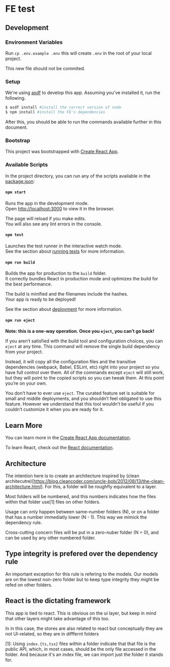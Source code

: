 # FE test

## Development

### Environment Variables

Run `cp .env.example .env` this will create `.env` in the root of your local project.

This new file should not be commited.

### Setup

We're using [asdf](https://asdf-vm.com/) to develop this app. Assuming you've installed it, run the following.

```bash
$ asdf install #install the correct version of node
$ npm install #install the FE's dependencies
```

After this, you should be able to run the commands available further in this document.

### Bootstrap

This project was bootstrapped with [Create React App](https://github.com/facebook/create-react-app).

### Available Scripts

In the project directory, you can run any of the scripts available in the [package.json](/package.json):

#### `npm start`

Runs the app in the development mode.\
Open [http://localhost:3000](http://localhost:3000) to view it in the browser.

The page will reload if you make edits.\
You will also see any lint errors in the console.

#### `npm test`

Launches the test runner in the interactive watch mode.\
See the section about [running tests](https://facebook.github.io/create-react-app/docs/running-tests) for more information.

#### `npm run build`

Builds the app for production to the `build` folder.\
It correctly bundles React in production mode and optimizes the build for the best performance.

The build is minified and the filenames include the hashes.\
Your app is ready to be deployed!

See the section about [deployment](https://facebook.github.io/create-react-app/docs/deployment) for more information.

#### `npm run eject`

**Note: this is a one-way operation. Once you `eject`, you can’t go back!**

If you aren’t satisfied with the build tool and configuration choices, you can `eject` at any time. This command will remove the single build dependency from your project.

Instead, it will copy all the configuration files and the transitive dependencies (webpack, Babel, ESLint, etc) right into your project so you have full control over them. All of the commands except `eject` will still work, but they will point to the copied scripts so you can tweak them. At this point you’re on your own.

You don’t have to ever use `eject`. The curated feature set is suitable for small and middle deployments, and you shouldn’t feel obligated to use this feature. However we understand that this tool wouldn’t be useful if you couldn’t customize it when you are ready for it.

## Learn More

You can learn more in the [Create React App documentation](https://facebook.github.io/create-react-app/docs/getting-started).

To learn React, check out the [React documentation](https://reactjs.org/).

## Architecture

The intention here is to create an architecture inspired by (clean architecutre)[https://blog.cleancoder.com/uncle-bob/2012/08/13/the-clean-architecture.html]. For this, a folder will be roughfly equivalent to a layer.

Most folders will be numbered, and this numbers indicates how the files within that folder use[1] files on other folders.

Usage can only happen between same-number folders (N), or on a folder that has a number immediatly lower (N - 1). This way we mimick the dependency rule.

Cross-cutting concern files will be put in a zero-nuber folder (N = 0), and can be used by any other numbered folder.

## Type integrity is prefered over the dependency rule

An important exception for this rule is refering to the models. Our models are on the lowest non-zero folder but to keep type integrity they might be refed on other folders.

## React is the dictating framework

This app is tied to react. This is obvious on the ui layer, but keep in mind that other layers might take advantage of this too.

In in this case, the stores are also related to react but conceptually they are not UI-related, so they are in difffernt folders

[1]: Using `index.{ts,tsx}` files within a folder indicate that that file is the public API, which, in most cases, should be the only file accessed in the folder. And because it's an index file, we can import just the folder it stands for.
